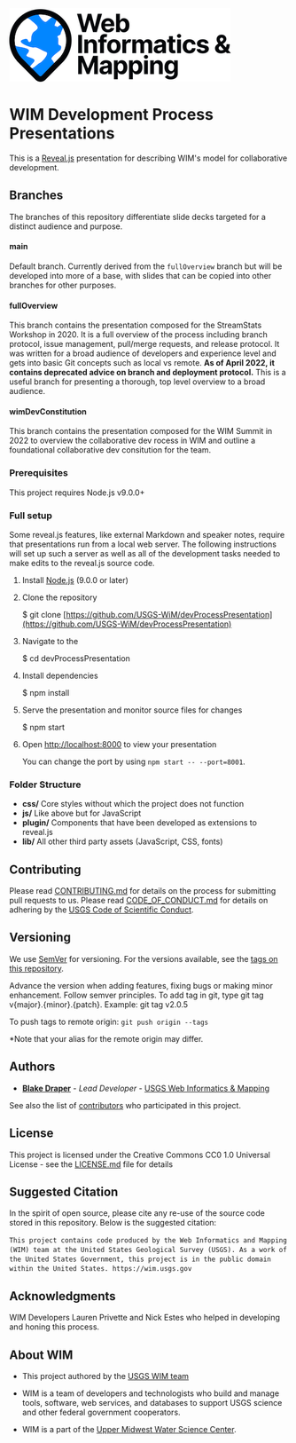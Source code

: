 ![WiM](wim.png)

# WIM Development Process Presentations

This is a [Reveal.js](<[https://revealjs.com/#/](https://revealjs.com/#/)>) presentation for describing WIM's model for collaborative development.

## Branches

The branches of this repository differentiate slide decks targeted for a distinct audience and purpose.

#### main

Default branch. Currently derived from the `fullOverview` branch but will be developed into more of a base, with slides that can be copied into other branches for other purposes.

#### fullOverview

This branch contains the presentation composed for the StreamStats Workshop in 2020. It is a full overview of the process including branch protocol, issue management, pull/merge requests, and release protocol. It was written for a broad audience of developers and experience level and gets into basic Git concepts such as local vs remote. **As of April 2022, it contains deprecated advice on branch and deployment protocol.** This is a useful branch for presenting a thorough, top level overview to a broad audience.

#### wimDevConstitution

This branch contains the presentation composed for the WIM Summit in 2022 to overview the collaborative dev rocess in WIM and outline a foundational collaborative dev consitution for the team.

### Prerequisites

This project requires Node.js v9.0.0+

### Full setup

Some reveal.js features, like external Markdown and speaker notes, require that presentations run from a local web server. The following instructions will set up such a server as well as all of the development tasks needed to make edits to the reveal.js source code.

1.  Install [Node.js](https://nodejs.org/) (9.0.0 or later)
2.  Clone the repository

    $ git clone [https://github.com/USGS-WiM/devProcessPresentation](https://github.com/USGS-WiM/devProcessPresentation)

3.  Navigate to the

    $ cd devProcessPresentation

4.  Install dependencies

    $ npm install

5.  Serve the presentation and monitor source files for changes

    $ npm start

6.  Open [http://localhost:8000](http://localhost:8000/) to view your presentation

    You can change the port by using `npm start -- --port=8001`.

### [](https://github.com/hakimel/reveal.js#folder-structure)Folder Structure

- **css/** Core styles without which the project does not function
- **js/** Like above but for JavaScript
- **plugin/** Components that have been developed as extensions to reveal.js
- **lib/** All other third party assets (JavaScript, CSS, fonts)

## Contributing

Please read [CONTRIBUTING.md](CONTRIBUTING.md) for details on the process for submitting pull requests to us. Please read [CODE_OF_CONDUCT.md](CODE_OF_CONDUCT.md) for details on adhering by the [USGS Code of Scientific Conduct](https://www2.usgs.gov/fsp/fsp_code_of_scientific_conduct.asp).

## Versioning

We use [SemVer](http://semver.org/) for versioning. For the versions available, see the [tags on this repository](../../tags).

Advance the version when adding features, fixing bugs or making minor enhancement. Follow semver principles. To add tag in git, type git tag v{major}.{minor}.{patch}. Example: git tag v2.0.5

To push tags to remote origin: `git push origin --tags`

\*Note that your alias for the remote origin may differ.

## Authors

- **[Blake Draper](https://github.com/BlakeDraper)** - _Lead Developer_ - [USGS Web Informatics & Mapping](https://wim.usgs.gov/)

See also the list of [contributors](../../graphs/contributors) who participated in this project.

## License

This project is licensed under the Creative Commons CC0 1.0 Universal License - see the [LICENSE.md](LICENSE.md) file for details

## Suggested Citation

In the spirit of open source, please cite any re-use of the source code stored in this repository. Below is the suggested citation:

`This project contains code produced by the Web Informatics and Mapping (WIM) team at the United States Geological Survey (USGS). As a work of the United States Government, this project is in the public domain within the United States. https://wim.usgs.gov`

## Acknowledgments

WIM Developers Lauren Privette and Nick Estes who helped in developing and honing this process.

## About WIM

- This project authored by the [USGS WIM team](https://wim.usgs.gov)

- WIM is a team of developers and technologists who build and manage tools, software, web services, and databases to support USGS science and other federal government cooperators.

- WIM is a part of the [Upper Midwest Water Science Center](https://www.usgs.gov/centers/wisconsin-water-science-center).
